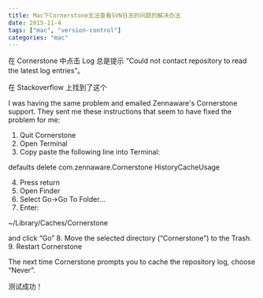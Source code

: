 ```yaml
---
title: Mac下Cornerstone无法查看SVN日志的问题的解决办法
date: 2015-11-4
tags: ["mac", "version-control"]
categories: "mac"
---
```

在 Cornerstone 中点击 Log 总是提示 “Could not contact repository to read the latest log entries”。

在 Stackoverflow 上找到了这个

I was having the same problem and emailed Zennaware's Cornerstone support. They sent me these instructions that seem to have fixed the problem for me:

1. Quit Cornerstone
2. Open Terminal
3. Copy paste the following line into Terminal:

defaults delete com.zennaware.Cornerstone HistoryCacheUsage

4. Press return
5. Open Finder
6. Select Go->Go To Folder…
7. Enter:

~/Library/Caches/Cornerstone

and click “Go”
8. Move the selected directory (“Cornerstone”) to the Trash.
9. Restart Cornerstone

The next time Cornerstone prompts you to cache the repository log, choose “Never”.

测试成功！